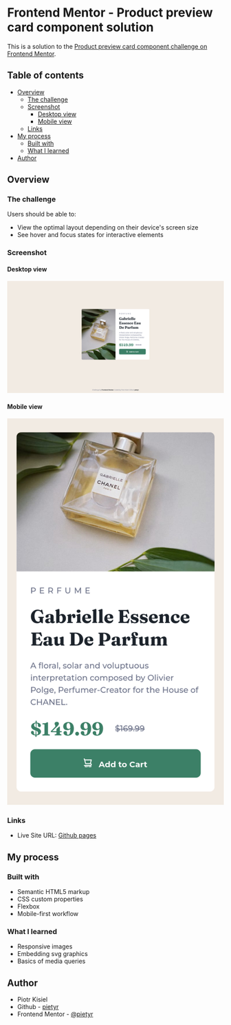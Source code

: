 # Frontend Mentor - Product preview card component solution

This is a solution to the [Product preview card component challenge on Frontend Mentor](https://www.frontendmentor.io/challenges/product-preview-card-component-GO7UmttRfa).

## Table of contents

-   [Overview](#overview)
    -   [The challenge](#the-challenge)
    -   [Screenshot](#screenshot)
        -   [Desktop view](#desktop-view)
        -   [Mobile view](#mobile-view)
    -   [Links](#links)
-   [My process](#my-process)
    -   [Built with](#built-with)
    -   [What I learned](#what-i-learned)
-   [Author](#author)

## Overview

### The challenge

Users should be able to:

-   View the optimal layout depending on their device's screen size
-   See hover and focus states for interactive elements

### Screenshot

#### Desktop view

![](./images/screenshot-desktop-view.png)

#### Mobile view

![](./images/screenshot-mobile-view.png)

### Links

-   Live Site URL: [Github pages](https://pietyr.github.io/product-preview-card-component/)

## My process

### Built with

-   Semantic HTML5 markup
-   CSS custom properties
-   Flexbox
-   Mobile-first workflow

### What I learned

-   Responsive images
-   Embedding svg graphics
-   Basics of media queries

## Author

-   Piotr Kisiel
-   Github - [pietyr](https://github.com/pietyr)
-   Frontend Mentor - [@pietyr](https://www.frontendmentor.io/profile/pietyr)
